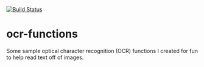 

[![Build Status](https://travis-ci.org/bconsolvo/ocr_bconsolvo.png)](https://travis-ci.org/bconsolvo/ocr_bconsolvo)


# ocr-functions
Some sample optical character recognition (OCR) functions I created for fun to help read text off of images.

